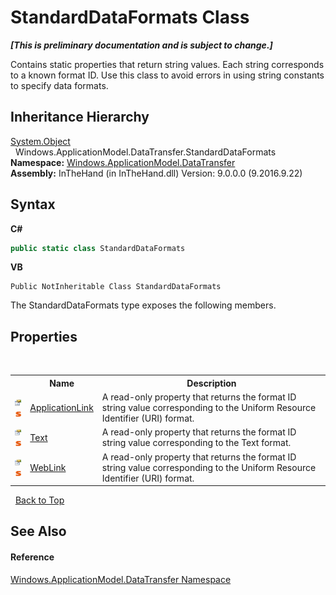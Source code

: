 # StandardDataFormats Class
 _**\[This is preliminary documentation and is subject to change.\]**_

Contains static properties that return string values. Each string corresponds to a known format ID. Use this class to avoid errors in using string constants to specify data formats.


## Inheritance Hierarchy
<a href="http://msdn2.microsoft.com/en-us/library/e5kfa45b" target="_blank">System.Object</a><br />&nbsp;&nbsp;Windows.ApplicationModel.DataTransfer.StandardDataFormats<br />
**Namespace:**&nbsp;<a href="N_Windows_ApplicationModel_DataTransfer">Windows.ApplicationModel.DataTransfer</a><br />**Assembly:**&nbsp;InTheHand (in InTheHand.dll) Version: 9.0.0.0 (9.2016.9.22)

## Syntax

**C#**<br />
``` C#
public static class StandardDataFormats
```

**VB**<br />
``` VB
Public NotInheritable Class StandardDataFormats
```

The StandardDataFormats type exposes the following members.


## Properties
&nbsp;<table><tr><th></th><th>Name</th><th>Description</th></tr><tr><td>![Public property](media/pubproperty.gif "Public property")![Static member](media/static.gif "Static member")</td><td><a href="P_Windows_ApplicationModel_DataTransfer_StandardDataFormats_ApplicationLink">ApplicationLink</a></td><td>
A read-only property that returns the format ID string value corresponding to the Uniform Resource Identifier (URI) format.</td></tr><tr><td>![Public property](media/pubproperty.gif "Public property")![Static member](media/static.gif "Static member")</td><td><a href="P_Windows_ApplicationModel_DataTransfer_StandardDataFormats_Text">Text</a></td><td>
A read-only property that returns the format ID string value corresponding to the Text format.</td></tr><tr><td>![Public property](media/pubproperty.gif "Public property")![Static member](media/static.gif "Static member")</td><td><a href="P_Windows_ApplicationModel_DataTransfer_StandardDataFormats_WebLink">WebLink</a></td><td>
A read-only property that returns the format ID string value corresponding to the Uniform Resource Identifier (URI) format.</td></tr></table>&nbsp;
<a href="#standarddataformats-class">Back to Top</a>

## See Also


#### Reference
<a href="N_Windows_ApplicationModel_DataTransfer">Windows.ApplicationModel.DataTransfer Namespace</a><br />